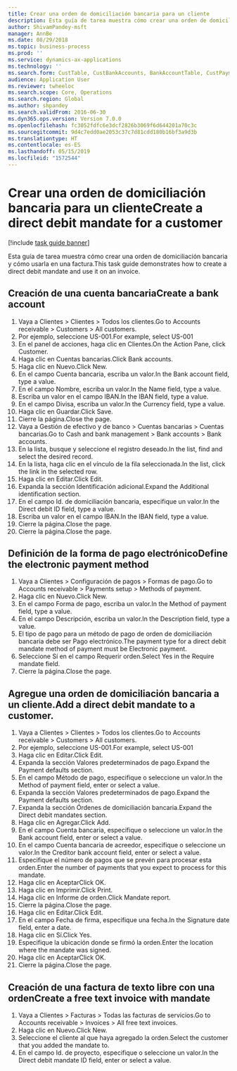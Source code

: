 ```yaml
---
title: Crear una orden de domiciliación bancaria para un cliente
description: Esta guía de tarea muestra cómo crear una orden de domiciliación bancaria y cómo usarla en una factura.
author: ShivamPandey-msft
manager: AnnBe
ms.date: 08/29/2018
ms.topic: business-process
ms.prod: ''
ms.service: dynamics-ax-applications
ms.technology: ''
ms.search.form: CustTable, CustBankAccounts, BankAccountTable, CustPaymMode, CustDirectDebitMandate, BankAccountTableLookUp, SrsReportViewerForm,  LogisticsAddressCityLookup, CustFreeInvoice, CustTableLookup
audience: Application User
ms.reviewer: twheeloc
ms.search.scope: Core, Operations
ms.search.region: Global
ms.author: shpandey
ms.search.validFrom: 2016-06-30
ms.dyn365.ops.version: Version 7.0.0
ms.openlocfilehash: fc3052fdfc6e3dcf2826b3069f6d644201a70c3c
ms.sourcegitcommit: 9d4c7edd0ae2053c37c7d81cdd180b16bf3a9d3b
ms.translationtype: HT
ms.contentlocale: es-ES
ms.lasthandoff: 05/15/2019
ms.locfileid: "1572544"
---
```

# <a name="create-a-direct-debit-mandate-for-a-customer"></a><span data-ttu-id="efebd-103">Crear una orden de domiciliación bancaria para un cliente</span><span class="sxs-lookup"><span data-stu-id="efebd-103">Create a direct debit mandate for a customer</span></span>

[!include [task guide banner](../../includes/task-guide-banner.md)]

<span data-ttu-id="efebd-104">Esta guía de tarea muestra cómo crear una orden de domiciliación bancaria y cómo usarla en una factura.</span><span class="sxs-lookup"><span data-stu-id="efebd-104">This task guide demonstrates how to create a direct debit mandate and use it on an invoice.</span></span>


## <a name="create-a-bank-account"></a><span data-ttu-id="efebd-105">Creación de una cuenta bancaria</span><span class="sxs-lookup"><span data-stu-id="efebd-105">Create a bank account</span></span>
1. <span data-ttu-id="efebd-106">Vaya a Clientes > Clientes > Todos los clientes.</span><span class="sxs-lookup"><span data-stu-id="efebd-106">Go to Accounts receivable > Customers > All customers.</span></span>
2. <span data-ttu-id="efebd-107">Por ejemplo, seleccione US-001.</span><span class="sxs-lookup"><span data-stu-id="efebd-107">For example, select US-001</span></span>
3. <span data-ttu-id="efebd-108">En el panel de acciones, haga clic en Clientes.</span><span class="sxs-lookup"><span data-stu-id="efebd-108">On the Action Pane, click Customer.</span></span>
4. <span data-ttu-id="efebd-109">Haga clic en Cuentas bancarias.</span><span class="sxs-lookup"><span data-stu-id="efebd-109">Click Bank accounts.</span></span>
5. <span data-ttu-id="efebd-110">Haga clic en Nuevo.</span><span class="sxs-lookup"><span data-stu-id="efebd-110">Click New.</span></span>
6. <span data-ttu-id="efebd-111">En el campo Cuenta bancaria, escriba un valor.</span><span class="sxs-lookup"><span data-stu-id="efebd-111">In the Bank account field, type a value.</span></span>
7. <span data-ttu-id="efebd-112">En el campo Nombre, escriba un valor.</span><span class="sxs-lookup"><span data-stu-id="efebd-112">In the Name field, type a value.</span></span>
8. <span data-ttu-id="efebd-113">Escriba un valor en el campo IBAN.</span><span class="sxs-lookup"><span data-stu-id="efebd-113">In the IBAN field, type a value.</span></span>
9. <span data-ttu-id="efebd-114">En el campo Divisa, escriba un valor.</span><span class="sxs-lookup"><span data-stu-id="efebd-114">In the Currency field, type a value.</span></span>
10. <span data-ttu-id="efebd-115">Haga clic en Guardar.</span><span class="sxs-lookup"><span data-stu-id="efebd-115">Click Save.</span></span>
11. <span data-ttu-id="efebd-116">Cierre la página.</span><span class="sxs-lookup"><span data-stu-id="efebd-116">Close the page.</span></span>
12. <span data-ttu-id="efebd-117">Vaya a Gestión de efectivo y de banco > Cuentas bancarias > Cuentas bancarias.</span><span class="sxs-lookup"><span data-stu-id="efebd-117">Go to Cash and bank management > Bank accounts > Bank accounts.</span></span>
13. <span data-ttu-id="efebd-118">En la lista, busque y seleccione el registro deseado.</span><span class="sxs-lookup"><span data-stu-id="efebd-118">In the list, find and select the desired record.</span></span>
14. <span data-ttu-id="efebd-119">En la lista, haga clic en el vínculo de la fila seleccionada.</span><span class="sxs-lookup"><span data-stu-id="efebd-119">In the list, click the link in the selected row.</span></span>
15. <span data-ttu-id="efebd-120">Haga clic en Editar.</span><span class="sxs-lookup"><span data-stu-id="efebd-120">Click Edit.</span></span>
16. <span data-ttu-id="efebd-121">Expanda la sección Identificación adicional.</span><span class="sxs-lookup"><span data-stu-id="efebd-121">Expand the Additional identification section.</span></span>
17. <span data-ttu-id="efebd-122">En el campo Id. de domiciliación bancaria, especifique un valor.</span><span class="sxs-lookup"><span data-stu-id="efebd-122">In the Direct debit ID field, type a value.</span></span>
18. <span data-ttu-id="efebd-123">Escriba un valor en el campo IBAN.</span><span class="sxs-lookup"><span data-stu-id="efebd-123">In the IBAN field, type a value.</span></span>
19. <span data-ttu-id="efebd-124">Cierre la página.</span><span class="sxs-lookup"><span data-stu-id="efebd-124">Close the page.</span></span>
20. <span data-ttu-id="efebd-125">Cierre la página.</span><span class="sxs-lookup"><span data-stu-id="efebd-125">Close the page.</span></span>

## <a name="define-the-electronic-payment-method"></a><span data-ttu-id="efebd-126">Definición de la forma de pago electrónico</span><span class="sxs-lookup"><span data-stu-id="efebd-126">Define the electronic payment method</span></span>
1. <span data-ttu-id="efebd-127">Vaya a Clientes > Configuración de pagos > Formas de pago.</span><span class="sxs-lookup"><span data-stu-id="efebd-127">Go to Accounts receivable > Payments setup > Methods of payment.</span></span>
2. <span data-ttu-id="efebd-128">Haga clic en Nuevo.</span><span class="sxs-lookup"><span data-stu-id="efebd-128">Click New.</span></span>
3. <span data-ttu-id="efebd-129">En el campo Forma de pago, escriba un valor.</span><span class="sxs-lookup"><span data-stu-id="efebd-129">In the Method of payment field, type a value.</span></span>
4. <span data-ttu-id="efebd-130">En el campo Descripción, escriba un valor.</span><span class="sxs-lookup"><span data-stu-id="efebd-130">In the Description field, type a value.</span></span>
5. <span data-ttu-id="efebd-131">El tipo de pago para un método de pago de orden de domiciliación bancaria debe ser Pago electrónico.</span><span class="sxs-lookup"><span data-stu-id="efebd-131">The payment type for a direct debit mandate method of payment must be Electronic payment.</span></span>
6. <span data-ttu-id="efebd-132">Seleccione Sí en el campo Requerir orden.</span><span class="sxs-lookup"><span data-stu-id="efebd-132">Select Yes in the Require mandate field.</span></span>
7. <span data-ttu-id="efebd-133">Cierre la página.</span><span class="sxs-lookup"><span data-stu-id="efebd-133">Close the page.</span></span>

## <a name="add-a-direct-debit-mandate-to-a-customer"></a><span data-ttu-id="efebd-134">Agregue una orden de domiciliación bancaria a un cliente.</span><span class="sxs-lookup"><span data-stu-id="efebd-134">Add a direct debit mandate to a customer.</span></span>
1. <span data-ttu-id="efebd-135">Vaya a Clientes > Clientes > Todos los clientes.</span><span class="sxs-lookup"><span data-stu-id="efebd-135">Go to Accounts receivable > Customers > All customers.</span></span>
2. <span data-ttu-id="efebd-136">Por ejemplo, seleccione US-001.</span><span class="sxs-lookup"><span data-stu-id="efebd-136">For example, select US-001</span></span>
3. <span data-ttu-id="efebd-137">Haga clic en Editar.</span><span class="sxs-lookup"><span data-stu-id="efebd-137">Click Edit.</span></span>
4. <span data-ttu-id="efebd-138">Expanda la sección Valores predeterminados de pago.</span><span class="sxs-lookup"><span data-stu-id="efebd-138">Expand the Payment defaults section.</span></span>
5. <span data-ttu-id="efebd-139">En el campo Método de pago, especifique o seleccione un valor.</span><span class="sxs-lookup"><span data-stu-id="efebd-139">In the Method of payment field, enter or select a value.</span></span>
6. <span data-ttu-id="efebd-140">Expanda la sección Valores predeterminados de pago.</span><span class="sxs-lookup"><span data-stu-id="efebd-140">Expand the Payment defaults section.</span></span>
7. <span data-ttu-id="efebd-141">Expanda la sección Órdenes de domiciliación bancaria.</span><span class="sxs-lookup"><span data-stu-id="efebd-141">Expand the Direct debit mandates section.</span></span>
8. <span data-ttu-id="efebd-142">Haga clic en Agregar.</span><span class="sxs-lookup"><span data-stu-id="efebd-142">Click Add.</span></span>
9. <span data-ttu-id="efebd-143">En el campo Cuenta bancaria, especifique o seleccione un valor.</span><span class="sxs-lookup"><span data-stu-id="efebd-143">In the Bank account field, enter or select a value.</span></span>
10. <span data-ttu-id="efebd-144">En el campo Cuenta bancaria de acreedor, especifique o seleccione un valor.</span><span class="sxs-lookup"><span data-stu-id="efebd-144">In the Creditor bank account field, enter or select a value.</span></span>
11. <span data-ttu-id="efebd-145">Especifique el número de pagos que se prevén para procesar esta orden.</span><span class="sxs-lookup"><span data-stu-id="efebd-145">Enter the number of payments that you expect to process for this mandate.</span></span>
12. <span data-ttu-id="efebd-146">Haga clic en Aceptar</span><span class="sxs-lookup"><span data-stu-id="efebd-146">Click OK.</span></span>
13. <span data-ttu-id="efebd-147">Haga clic en Imprimir.</span><span class="sxs-lookup"><span data-stu-id="efebd-147">Click Print.</span></span>
14. <span data-ttu-id="efebd-148">Haga clic en Informe de orden.</span><span class="sxs-lookup"><span data-stu-id="efebd-148">Click Mandate report.</span></span>
15. <span data-ttu-id="efebd-149">Cierre la página.</span><span class="sxs-lookup"><span data-stu-id="efebd-149">Close the page.</span></span>
16. <span data-ttu-id="efebd-150">Haga clic en Editar.</span><span class="sxs-lookup"><span data-stu-id="efebd-150">Click Edit.</span></span>
17. <span data-ttu-id="efebd-151">En el campo Fecha de firma, especifique una fecha.</span><span class="sxs-lookup"><span data-stu-id="efebd-151">In the Signature date field, enter a date.</span></span>
18. <span data-ttu-id="efebd-152">Haga clic en Sí.</span><span class="sxs-lookup"><span data-stu-id="efebd-152">Click Yes.</span></span>
19. <span data-ttu-id="efebd-153">Especifique la ubicación donde se firmó la orden.</span><span class="sxs-lookup"><span data-stu-id="efebd-153">Enter the location where the mandate was signed.</span></span>
20. <span data-ttu-id="efebd-154">Haga clic en Aceptar</span><span class="sxs-lookup"><span data-stu-id="efebd-154">Click OK.</span></span>
21. <span data-ttu-id="efebd-155">Cierre la página.</span><span class="sxs-lookup"><span data-stu-id="efebd-155">Close the page.</span></span>

## <a name="create-a-free-text-invoice-with-mandate"></a><span data-ttu-id="efebd-156">Creación de una factura de texto libre con una orden</span><span class="sxs-lookup"><span data-stu-id="efebd-156">Create a free text invoice with mandate</span></span>
1. <span data-ttu-id="efebd-157">Vaya a Clientes > Facturas > Todas las facturas de servicios.</span><span class="sxs-lookup"><span data-stu-id="efebd-157">Go to Accounts receivable > Invoices > All free text invoices.</span></span>
2. <span data-ttu-id="efebd-158">Haga clic en Nuevo.</span><span class="sxs-lookup"><span data-stu-id="efebd-158">Click New.</span></span>
3. <span data-ttu-id="efebd-159">Seleccione el cliente al que haya agregado la orden.</span><span class="sxs-lookup"><span data-stu-id="efebd-159">Select the customer that you added the mandate to.</span></span>
4. <span data-ttu-id="efebd-160">En el campo Id. de proyecto, especifique o seleccione un valor.</span><span class="sxs-lookup"><span data-stu-id="efebd-160">In the Direct debit mandate ID field, enter or select a value.</span></span>

